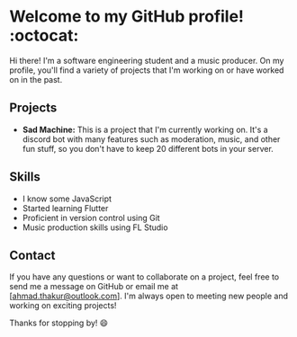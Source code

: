 # Welcome to my GitHub profile! :octocat:

Hi there! I'm a software engineering student and a music producer. On my profile, you'll find a variety of projects that I'm working on or have worked on in the past.

## Projects

-   **Sad Machine:** This is a project that I'm currently working on. It's a discord bot with many features such as moderation, music, and other fun stuff, so you don't have to keep 20 different bots in your server.

## Skills

-   I know some JavaScript
-   Started learning Flutter
-   Proficient in version control using Git
-   Music production skills using FL Studio

## Contact

If you have any questions or want to collaborate on a project, feel free to send me a message on GitHub or email me at [ahmad.thakur@outlook.com]. I'm always open to meeting new people and working on exciting projects!

Thanks for stopping by! :smile:
